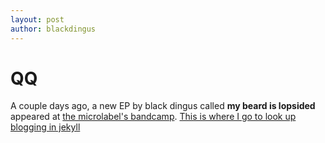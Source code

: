 ```yaml
---
layout: post
author: blackdingus
---
```

# QQ
A couple days ago, a new EP by black dingus called **my beard is lopsided** appeared at [the microlabel's bandcamp](https://zvoovim.bandcamp.com/).
[This is where I go to look up blogging in jekyll](https://jekyllrb.com/docs/step-by-step/08-blogging/)
